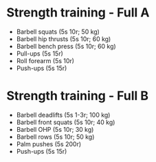 # Strength training - Full A
* Barbell squats (5s 10r; 50 kg)
* Barbell hip thrusts (5s 10r; 60 kg)
* Barbell bench press (5s 10r; 60 kg)
* Pull-ups (5s 15r)
* Roll forearm (5s 10r)
* Push-ups (5s 15r)

# Strength training - Full B
* Barbell deadlifts (5s 1-3r; 100 kg)
* Barbell front squats (5s 10r; 40 kg)
* Barbell OHP (5s 10r; 30 kg)
* Barbell rows (5s 10r; 50 kg)
* Palm pushes (5s 200r)
* Push-ups (5s 15r)
